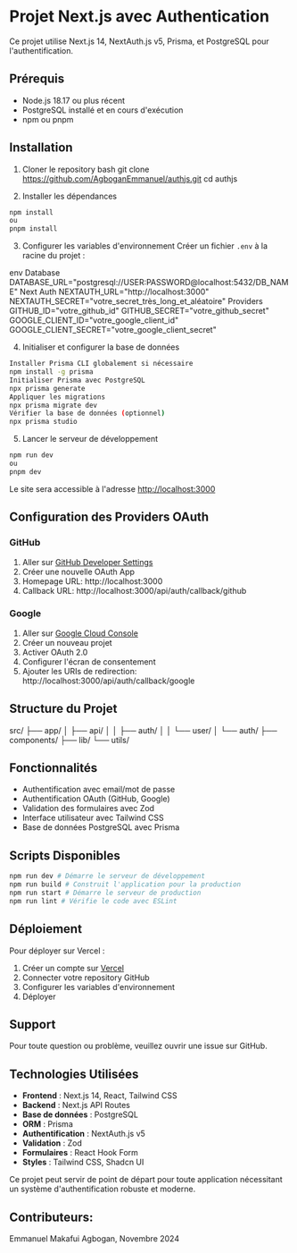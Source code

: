# Projet Next.js avec Authentication

Ce projet utilise Next.js 14, NextAuth.js v5, Prisma, et PostgreSQL pour l'authentification.

## Prérequis

- Node.js 18.17 ou plus récent
- PostgreSQL installé et en cours d'exécution
- npm ou pnpm

## Installation

1. Cloner le repository
bash
git clone https://github.com/AgboganEmmanuel/authjs.git
cd authjs

2. Installer les dépendances

```bash
npm install
ou
pnpm install
```

3. Configurer les variables d'environnement
Créer un fichier `.env` à la racine du projet :

env
Database
DATABASE_URL="postgresql://USER:PASSWORD@localhost:5432/DB_NAME"
Next Auth
NEXTAUTH_URL="http://localhost:3000"
NEXTAUTH_SECRET="votre_secret_très_long_et_aléatoire"
Providers
GITHUB_ID="votre_github_id"
GITHUB_SECRET="votre_github_secret"
GOOGLE_CLIENT_ID="votre_google_client_id"
GOOGLE_CLIENT_SECRET="votre_google_client_secret"


4. Initialiser et configurer la base de données

```bash
Installer Prisma CLI globalement si nécessaire
npm install -g prisma
Initialiser Prisma avec PostgreSQL
npx prisma generate
Appliquer les migrations
npx prisma migrate dev
Vérifier la base de données (optionnel)
npx prisma studio
```

5. Lancer le serveur de développement

```bash
npm run dev
ou
pnpm dev
```

Le site sera accessible à l'adresse [http://localhost:3000](http://localhost:3000)

## Configuration des Providers OAuth

### GitHub
1. Aller sur [GitHub Developer Settings](https://github.com/settings/developers)
2. Créer une nouvelle OAuth App
3. Homepage URL: http://localhost:3000
4. Callback URL: http://localhost:3000/api/auth/callback/github

### Google
1. Aller sur [Google Cloud Console](https://console.cloud.google.com/)
2. Créer un nouveau projet
3. Activer OAuth 2.0
4. Configurer l'écran de consentement
5. Ajouter les URIs de redirection: http://localhost:3000/api/auth/callback/google

## Structure du Projet
src/
├── app/
│ ├── api/
│ │ ├── auth/
│ │ └── user/
│ └── auth/
├── components/
├── lib/
└── utils/


## Fonctionnalités

- Authentification avec email/mot de passe
- Authentification OAuth (GitHub, Google)
- Validation des formulaires avec Zod
- Interface utilisateur avec Tailwind CSS
- Base de données PostgreSQL avec Prisma

## Scripts Disponibles

```bash
npm run dev # Démarre le serveur de développement
npm run build # Construit l'application pour la production
npm run start # Démarre le serveur de production
npm run lint # Vérifie le code avec ESLint
```

## Déploiement

Pour déployer sur Vercel :

1. Créer un compte sur [Vercel](https://vercel.com)
2. Connecter votre repository GitHub
3. Configurer les variables d'environnement
4. Déployer

## Support

Pour toute question ou problème, veuillez ouvrir une issue sur GitHub.

## Technologies Utilisées

- **Frontend** : Next.js 14, React, Tailwind CSS
- **Backend** : Next.js API Routes
- **Base de données** : PostgreSQL
- **ORM** : Prisma
- **Authentification** : NextAuth.js v5
- **Validation** : Zod
- **Formulaires** : React Hook Form
- **Styles** : Tailwind CSS, Shadcn UI

Ce projet peut servir de point de départ pour toute application nécessitant un système d'authentification robuste et moderne.

## Contributeurs:
Emmanuel Makafui Agbogan, Novembre 2024
